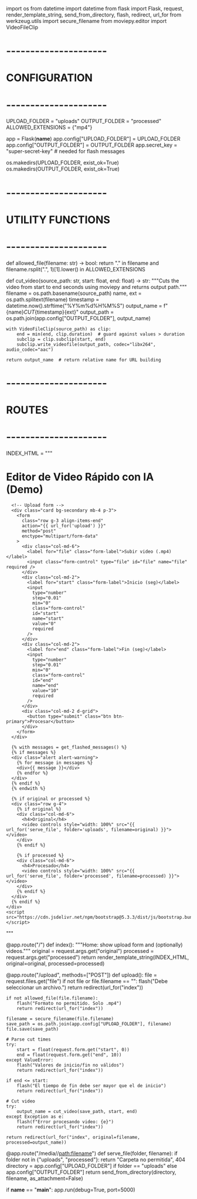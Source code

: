 import os
from datetime import datetime
from flask import Flask, request, render_template_string, send_from_directory, flash, redirect, url_for
from werkzeug.utils import secure_filename
from moviepy.editor import VideoFileClip

# ---------------------
# CONFIGURATION
# ---------------------
UPLOAD_FOLDER = "uploads"
OUTPUT_FOLDER = "processed"
ALLOWED_EXTENSIONS = {"mp4"}

app = Flask(__name__)
app.config["UPLOAD_FOLDER"] = UPLOAD_FOLDER
app.config["OUTPUT_FOLDER"] = OUTPUT_FOLDER
app.secret_key = "super-secret-key"  # needed for flash messages

os.makedirs(UPLOAD_FOLDER, exist_ok=True)
os.makedirs(OUTPUT_FOLDER, exist_ok=True)

# ---------------------
# UTILITY FUNCTIONS
# ---------------------

def allowed_file(filename: str) -> bool:
    return "." in filename and filename.rsplit(".", 1)[1].lower() in ALLOWED_EXTENSIONS


def cut_video(source_path: str, start: float, end: float) -> str:
    """Cuts the video from start to end seconds using moviepy and returns output path."""
    filename = os.path.basename(source_path)
    name, ext = os.path.splitext(filename)
    timestamp = datetime.now().strftime("%Y%m%d%H%M%S")
    output_name = f"{name}_CUT_{timestamp}{ext}"
    output_path = os.path.join(app.config["OUTPUT_FOLDER"], output_name)

    with VideoFileClip(source_path) as clip:
        end = min(end, clip.duration)  # guard against values > duration
        subclip = clip.subclip(start, end)
        subclip.write_videofile(output_path, codec="libx264", audio_codec="aac")

    return output_name  # return relative name for URL building


# ---------------------
# ROUTES
# ---------------------
INDEX_HTML = """
<!doctype html>
<html lang="en">
  <head>
    <meta charset="utf-8" />
    <meta name="viewport" content="width=device-width, initial-scale=1" />
    <title>Quick Video Editor IA</title>
    <link
      href="https://cdn.jsdelivr.net/npm/bootstrap@5.3.3/dist/css/bootstrap.min.css"
      rel="stylesheet"
    />
  </head>
  <body class="bg-dark text-light">
    <div class="container py-4">
      <h1 class="mb-4 text-center">Editor de Video Rápido con IA (Demo)</h1>

      <!-- Upload form -->
      <div class="card bg-secondary mb-4 p-3">
        <form
          class="row g-3 align-items-end"
          action="{{ url_for('upload') }}"
          method="post"
          enctype="multipart/form-data"
        >
          <div class="col-md-6">
            <label for="file" class="form-label">Subir video (.mp4)</label>
            <input class="form-control" type="file" id="file" name="file" required />
          </div>
          <div class="col-md-2">
            <label for="start" class="form-label">Inicio (seg)</label>
            <input
              type="number"
              step="0.01"
              min="0"
              class="form-control"
              id="start"
              name="start"
              value="0"
              required
            />
          </div>
          <div class="col-md-2">
            <label for="end" class="form-label">Fin (seg)</label>
            <input
              type="number"
              step="0.01"
              min="0"
              class="form-control"
              id="end"
              name="end"
              value="10"
              required
            />
          </div>
          <div class="col-md-2 d-grid">
            <button type="submit" class="btn btn-primary">Procesar</button>
          </div>
        </form>
      </div>

      {% with messages = get_flashed_messages() %}
      {% if messages %}
      <div class="alert alert-warning">
        {% for message in messages %}
        <div>{{ message }}</div>
        {% endfor %}
      </div>
      {% endif %}
      {% endwith %}

      {% if original or processed %}
      <div class="row g-4">
        {% if original %}
        <div class="col-md-6">
          <h4>Original</h4>
          <video controls style="width: 100%" src="{{ url_for('serve_file', folder='uploads', filename=original) }}"></video>
        </div>
        {% endif %}

        {% if processed %}
        <div class="col-md-6">
          <h4>Procesado</h4>
          <video controls style="width: 100%" src="{{ url_for('serve_file', folder='processed', filename=processed) }}"></video>
        </div>
        {% endif %}
      </div>
      {% endif %}
    </div>
    <script src="https://cdn.jsdelivr.net/npm/bootstrap@5.3.3/dist/js/bootstrap.bundle.min.js"></script>
  </body>
</html>
"""


@app.route("/")
def index():
    """Home: show upload form and (optionally) videos."""
    original = request.args.get("original")
    processed = request.args.get("processed")
    return render_template_string(INDEX_HTML, original=original, processed=processed)


@app.route("/upload", methods=["POST"])
def upload():
    file = request.files.get("file")
    if not file or file.filename == "":
        flash("Debe seleccionar un archivo.")
        return redirect(url_for("index"))

    if not allowed_file(file.filename):
        flash("Formato no permitido. Solo .mp4")
        return redirect(url_for("index"))

    filename = secure_filename(file.filename)
    save_path = os.path.join(app.config["UPLOAD_FOLDER"], filename)
    file.save(save_path)

    # Parse cut times
    try:
        start = float(request.form.get("start", 0))
        end = float(request.form.get("end", 10))
    except ValueError:
        flash("Valores de inicio/fin no válidos")
        return redirect(url_for("index"))

    if end <= start:
        flash("El tiempo de fin debe ser mayor que el de inicio")
        return redirect(url_for("index"))

    # Cut video
    try:
        output_name = cut_video(save_path, start, end)
    except Exception as e:
        flash(f"Error procesando video: {e}")
        return redirect(url_for("index"))

    return redirect(url_for("index", original=filename, processed=output_name))


@app.route("/media/<folder>/<path:filename>")
def serve_file(folder, filename):
    if folder not in {"uploads", "processed"}:
        return "Carpeta no permitida", 404
    directory = app.config["UPLOAD_FOLDER"] if folder == "uploads" else app.config["OUTPUT_FOLDER"]
    return send_from_directory(directory, filename, as_attachment=False)


if __name__ == "__main__":
    app.run(debug=True, port=5000)
